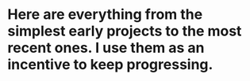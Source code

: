 # Here are everything from the simplest early projects to the most recent ones. I use them as an incentive to keep progressing.
